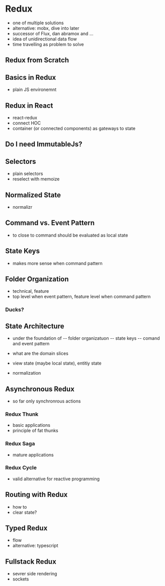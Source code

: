 # Redux

- one of multiple solutions
- alternative: mobx, dive into later
- successor of Flux, dan abramox and ...
- idea of unidirectional data flow
- time travelling as problem to solve

## Redux from Scratch

## Basics in Redux

- plain JS environemnt

## Redux in React

- react-redux
- connect HOC
- container (or connected components) as gateways to state

## Do I need ImmutableJs?

## Selectors

- plain selectors
- reselect with memoize

## Normalized State

- normalizr

## Command vs. Event Pattern

- to close to command should be evaluated as local state

## State Keys

- makes more sense when command pattern

## Folder Organization

- technical, feature
- top level when event pattern, feature level when command pattern
### Ducks?

## State Architecture

- under the foundation of
-- folder organizatuon
-- state keys
-- comand and event pattern

- what are the domain slices
- view state (maybe local state), entitiy state
- normalization

## Asynchronous Redux

- so far only synchronrous actions

### Redux Thunk

- basic applications
- principle of fat thunks

### Redux Saga

- mature applications

### Redux Cycle

- valid alternative for reactive programming

## Routing with Redux

- how to
- clear state?

## Typed Redux

- flow
- alternative: typescript

## Fullstack Redux

- sevrer side rendering
- sockets


